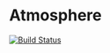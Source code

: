 # Atmosphere

[![Build Status](https://github.com/andresegido/Atmosphere.jl/actions/workflows/CI.yml/badge.svg?branch=main)](https://github.com/andresegido/Atmosphere.jl/actions/workflows/CI.yml?query=branch%3Amain)
